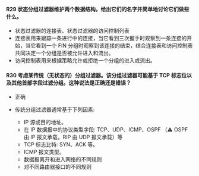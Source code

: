 #### R29 状态分组过滤器维护两个数据结构。给出它们的名字并简单地讨论它们做些什么。

   * 状态过滤器的连接表、状态过滤器的访问控制列表
   * 连接表用来跟踪一条进行中的连接，当它看到三次握手时观察到一条连接的开始，当它看到一个 FIN 分组时观察到该连接的结束，结合连接表和访问控制表共同决定一个分组是否被允许进入和流出。
   * 访问控制表用来根据策略允许或拒绝一个分组的进入或流出。

#### R30 考虑某传统（无状态的）分组过滤器。该分组过滤器可能基于 TCP 标志位以及其他首部字段过滤分组。这种说法是正确还是错误？

   * 正确
   
   * 传统分组过滤器通常基于下列因素:
      * IP 源或目的地址。
      * 在 IP 数据报中的协议类型字段: TCP、UDP、ICMP、OSPF （⚠️ OSPF 由 IP 报文承载，RIP 由 UDP 报文承载）等
      * TCP 标志比特: SYN、ACK 等。
      * ICMP 报文类型。
      * 数据报离开和进入网络的不同规则
      * 对不同路由器接口的不同规则

